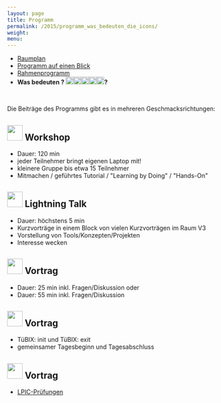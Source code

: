 ```yaml
---
layout: page
title: Programm
permalink: /2015/programm_was_bedeuten_die_icons/
weight: 
menu:
---
```

* <a href="../programm_raumplan/">Raumplan</a>
* <a href="../programm_auf_einen_blick/">Programm auf einen Blick</a>
* <a href="../programm_rahmen/">Rahmenprogramm</a>
* <span style="font-weight: bold;">Was bedeuten ? <img height="18" width="18" src="../../images/workshop.svg"><img height="18" width="18" src="../../images/talk.svg"><img height="18" width="18" src="../../images/talk2.svg"><img height="18" width="18" src="../../images/lightning.svg"><img height="18" width="18" src="../../images/lpic.svg">?</span>

<br/>

Die Beiträge des Programms gibt es in mehreren Geschmacksrichtungen:

<h2><span><img height="36" width="36" src="../../images/workshop.svg"></span> Workshop</h2>

  * Dauer: 120 min
  * jeder Teilnehmer bringt eigenen Laptop mit!
  * kleinere Gruppe bis etwa 15 Teilnehmer
  * Mitmachen / geführtes Tutorial / "Learning by Doing" / "Hands-On" 

<h2><span><img height="36" width="36" src="../../images/lightning.svg"></span> Lightning Talk</h2>

  * Dauer: höchstens 5 min
  * Kurzvorträge in einem Block von vielen Kurzvorträgen im Raum V3
  * Vorstellung von Tools/Konzepten/Projekten
  * Interesse wecken

<h2><span><img height="36" width="36" src="../../images/talk.svg"></span> Vortrag</h2>

  * Dauer: 25 min inkl. Fragen/Diskussion oder
  * Dauer: 55 min inkl. Fragen/Diskussion

<h2><span><img height="36" width="36" src="../../images/talk2.svg"></span> Vortrag</h2>

  * TüBIX: init und TüBIX: exit
  * gemeinsamer Tagesbeginn und Tagesabschluss

<h2><span><img height="36" width="36" src="../../images/lpic.svg"></span> Vortrag</h2>

  * <a href="http://www.tuebix.org/lpic/">LPIC-Prüfungen</a>
